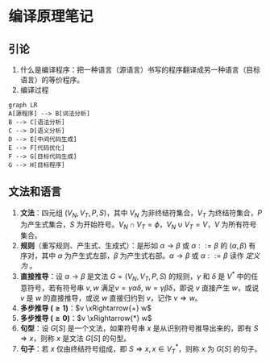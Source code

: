 # 编译原理笔记

## 引论

1. 什么是编译程序：把一种语言（源语言）书写的程序翻译成另一种语言（目标语言）的等价程序。
1. 编译过程

```mermaid
graph LR
A[源程序] --> B[词法分析]
B --> C[语法分析]
C --> D[语义分析]
D --> E[中间代码生成]
E --> F[代码优化]
F --> G[目标代码生成]
G --> H[目标程序]
```

## 文法和语言

1. **文法**：四元组 $(V_N, V_T, P, S)$，其中 $V_N$ 为非终结符集合，$V_T$ 为终结符集合，$P$ 为产生式集合，$S$ 为开始符号。$V_N \cap V_T = \phi$，$V_N \cup V_T = V$，$V$ 为所有符号集合。
1. **规则**（重写规则、产生式、生成式）：是形如 $\alpha \rightarrow \beta$ 或 $\alpha ::= \beta$ 的 $(\alpha, \beta)$ 有序对，其中 $\alpha$ 为产生式左部，$\beta$ 为产生式右部。$\alpha \rightarrow \beta$ 或 $\alpha ::= \beta$ 读作 *定义为* 。
1. **直接推导**：设 $\alpha \to \beta$ 是文法 $G=(V_N, V_T, P, S)$ 的规则，$\gamma$ 和 $\delta$ 是 $V^*$ 中的任意符号，若有符号串 $v, w$ 满足$v = \gamma \alpha \delta,~w = \gamma \beta \delta$，即说 $v$ 直接产生 $w$，或说 $v$ 是 $w$ 的直接推导，或说 $w$ 直接归约到 $v$，记作 $v \Rightarrow w$。
1. **多步推导 $(\geq 1)$**：$v \xRightarrow{+} w$
1. **多步推导 $(\geq 0)$**：$v \xRightarrow{*} w$
1. **句型**：设 $G[S]$ 是一个文法，如果符号串 $x$ 是从识别符号推导出来的，即有 $S \Rightarrow x$，则称 $x$ 是文法 $G[S]$ 的句型。
1. **句子**：若 $x$ 仅由终结符号组成，即 $S \Rightarrow x, x \in V_T^*$，则称 $x$ 为 $G[S]$ 的句子。